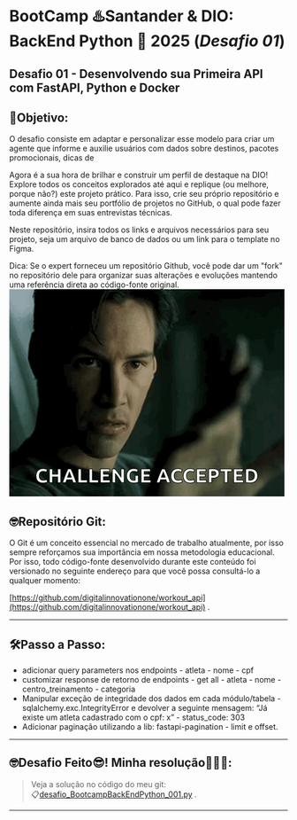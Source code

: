 # BootCamp ♨️Santander & DIO: BackEnd Python 🐍 2025 (*Desafio 01*)
## Desafio 01 - Desenvolvendo sua Primeira API com FastAPI, Python e Docker  
  
## 🎯Objetivo:
O desafio consiste em adaptar e personalizar esse modelo para criar um agente que informe e auxilie usuários com dados sobre destinos, pacotes promocionais, dicas de 

Agora é a sua hora de brilhar e construir um perfil de destaque na DIO! Explore todos os conceitos explorados até aqui e replique (ou melhore, porque não?) este projeto prático. Para isso, crie seu próprio repositório e aumente ainda mais seu portfólio de projetos no GitHub, o qual pode fazer toda diferença em suas entrevistas técnicas.
 
Neste repositório, insira todos os links e arquivos necessários para seu projeto, seja um arquivo de banco de dados ou um link para o template no Figma.
 
Dica: Se o expert forneceu um repositório Github, você pode dar um "fork" no repositório dele para organizar suas alterações e evoluções mantendo uma referência direta ao código-fonte original.  
  ![img_DesafioAceito.png](./imgs/img_DesafioAceito.png)  

## 🤓Repositório Git:
O Git é um conceito essencial no mercado de trabalho atualmente, por isso sempre reforçamos sua importância em nossa metodologia educacional. Por isso, todo código-fonte desenvolvido durante este conteúdo foi versionado no seguinte endereço para que você possa consultá-lo a qualquer momento:
 
[https://github.com/digitalinnovationone/workout_api](https://github.com/digitalinnovationone/workout_api)
.  

---

## 🛠️Passo a Passo:

- adicionar query parameters nos endpoints
      - atleta
            - nome
            - cpf
- customizar response de retorno de endpoints
      - get all
            - atleta
                  - nome
                  - centro_treinamento
                  - categoria
- Manipular exceção de integridade dos dados em cada módulo/tabela
      - sqlalchemy.exc.IntegrityError e devolver a seguinte mensagem: “Já existe um atleta cadastrado com o cpf: x”
      - status_code: 303
- Adicionar paginação utilizando a lib: fastapi-pagination
      - limit e offset.

---

## 🤓Desafio Feito😎! Minha resolução🎉🎉🎉:

> Veja a solução no código do meu git:  
> 📋[desafio_BootcampBackEndPython_001.py](https://github.com/Roberto-Pfaltzgraff/estudos_DIO-labs/blob/main/DIO/Santander/2025_06_BackEndPython/desafio_BootcampBackEndPython_001.py)  .

---
